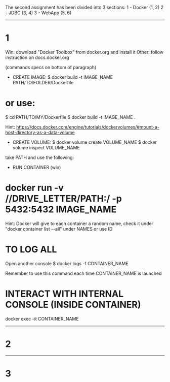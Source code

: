The second assignment has been divided into 3 sections:
1 - Docker	(1, 2)
2 - JDBC	(3, 4)
3 - WebApp	(5, 6)

*************************************************************
# 1

Win: download "Docker Toolbox" from docker.org and install it
Other: follow instruction on docs.docker.org

(commands specs on bottom of paragraph)

* CREATE IMAGE:
$ docker build -t IMAGE_NAME PATH/TO/FOLDER/Dockerfile

# or use:

$ cd PATH/TO/MY/Dockerfile
$ docker build -t IMAGE_NAME .

Hint: https://docs.docker.com/engine/tutorials/dockervolumes/#mount-a-host-directory-as-a-data-volume

* CREATE VOLUME:
$ docker volume create VOLUME_NAME
$ docker volume inspect VOLUME_NAME

take PATH and use the following:

* RUN CONTAINER (win)
# docker run -v //DRIVE_LETTER/PATH:/<container path> -p 5432:5432 IMAGE_NAME

Hint: Docker will give to each container a random name, check
it under "docker container list --all" under NAMES or use ID

# TO LOG ALL

Open another console
$ docker logs -f CONTAINER_NAME

Remember to use this command each time CONTAINER_NAME is launched

# INTERACT WITH INTERNAL CONSOLE (INSIDE CONTAINER)
docker exec -it CONTAINER_NAME

*************************************************************
# 2


*************************************************************
# 3
